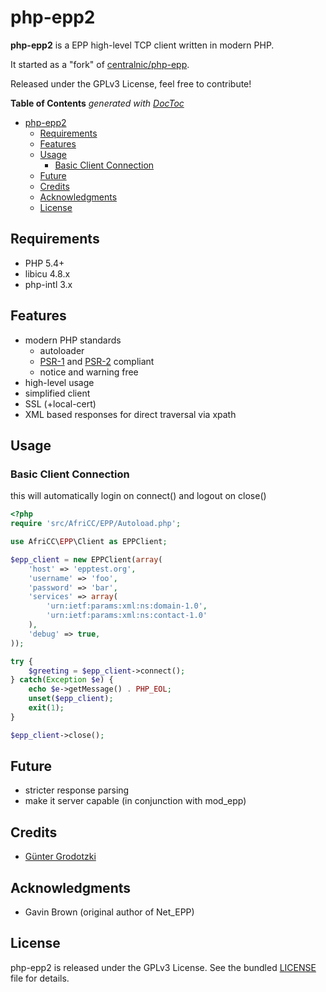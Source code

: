 php-epp2
========

**php-epp2** is a EPP high-level TCP client written in modern PHP.

It started as a "fork" of [centralnic/php-epp](https://github.com/centralnic/php-epp).

Released under the GPLv3 License, feel free to contribute!

**Table of Contents**  *generated with [DocToc](http://doctoc.herokuapp.com/)*

- [php-epp2](#user-content-php-epp2)
    - [Requirements](#user-content-requirements)
    - [Features](#user-content-features)
    - [Usage](#user-content-usage)
        - [Basic Client Connection](#user-content-basic-client-connection)
    - [Future](#user-content-future)
    - [Credits](#user-content-credits)
    - [Acknowledgments](#user-content-acknowledgments)
    - [License](#user-content-license)

Requirements
------------

* PHP 5.4+
* libicu 4.8.x
* php-intl 3.x

Features
--------

* modern PHP standards
    * autoloader
    * [PSR-1](http://www.php-fig.org/psr/psr-1/) and [PSR-2](http://www.php-fig.org/psr/psr-2/) compliant
    * notice and warning free
* high-level usage
* simplified client
* SSL (+local-cert)
* XML based responses for direct traversal via xpath

Usage
-----

### Basic Client Connection

this will automatically login on connect() and logout on close()

```php
<?php
require 'src/AfriCC/EPP/Autoload.php';

use AfriCC\EPP\Client as EPPClient;

$epp_client = new EPPClient(array(
    'host' => 'epptest.org',
    'username' => 'foo',
    'password' => 'bar',
    'services' => array(
        'urn:ietf:params:xml:ns:domain-1.0',
        'urn:ietf:params:xml:ns:contact-1.0'
    ),
    'debug' => true,
));

try {
    $greeting = $epp_client->connect();
} catch(Exception $e) {
    echo $e->getMessage() . PHP_EOL;
    unset($epp_client);
    exit(1);
}

$epp_client->close();
```

    
Future
------

* stricter response parsing
* make it server capable (in conjunction with mod_epp)


Credits
-------

* [Günter Grodotzki](https://twitter.com/lifeofguenter)

Acknowledgments
---------------

* Gavin Brown (original author of Net_EPP)


License
-------

php-epp2 is released under the GPLv3 License. See the bundled
[LICENSE](https://github.com/AfriCC/php-epp2/blob/master/LICENSE) file for
details.